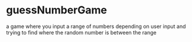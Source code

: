 # guessNumberGame
a game where you input a range of numbers depending on user input and trying to find where the random number is between the range
